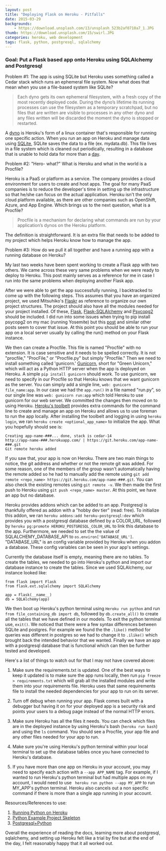```yaml
---
layout: post
title: "Deploying Flask on Heroku - Pitfalls"
date: 2015-03-29
backgrounds:
    - https://download.unsplash.com/13/unsplash_523b2af0710a7_1.JPG
thumb: https://download.unsplash.com/15/swirl.JPG
categories: heroku, web development
tags: flask, python, postgresql, sqlalchemy
---
```



### Goal: Put a Flask based app onto Heroku using SQLAlchemy and Postgresql

Problem #1: The app is using SQLite but Heroku uses something called a Cedar stack which runs an ephemeral file system. Now what does that mean when you use a
file-based system like SQLite?

> Each dyno gets its own ephemeral filesystem, with a fresh copy of the most recently deployed code. During the dyno’s lifetime its running processes can use the
> filesystem as a temporary scratchpad, but no files that are written are visible to processes in any other dyno and any files written will be discarded the moment
> the dyno is stopped or restarted.

A [dyno](https://devcenter.heroku.com/articles/dynos#dynos) is Heroku's form of a linux container that's responsible for running one specific action. When you run an
app on Heroku and manage data using [SQLite](https://www.sqlite.org/about.html), SQLite saves the data to a file (ex. mydata.db). This file lives in a file system
which is cleaned out periodically, resulting in a database that is unable to hold data for more than a [day](https://devcenter.heroku.com/articles/sqlite3).

Problem #2: "Hero- what?" What is Heroku and what in the world is a Procfile?

Heroku is a PaaS or platform as a service. The company provides a cloud environment for users to create and host apps. The goal for many PaaS companies is to reduce the
developer's time in setting up the infrastructure so that he/she can focus on the actual application. Heroku isn't the only cloud platform available, as there are other
companies such as OpenShift, Azure, and App Engine. Which brings us to the next question, what is a Procfile?

> Procfile is a mechanism for declaring what commands are run by your application’s dynos on the Heroku platform.

The definition is straightforward. It is an extra file that needs to be added to my project which helps Heroku know how to manage the app.

Problem #3: How do we pull it all together and have a running app with a running database on Heroku?

My last two weeks have been spent working to create a Flask app with two others. We came across these very same problems when we were ready to deploy to Heroku. This
post mainly serves as a reference for me in case I run into the same problems when deploying another Flask app.

After we were able to get the app successfully running, I backtracked to come up with the following steps. This assumes that you have an organized project, we used
Mitsuhiko's [Flaskr](https://github.com/mitsuhiko/flask/tree/master/examples/flaskr) as reference to organize our own project structures. The project should also have
all the modules needed for your project installed. Of these, [Flask](http://flask.pocoo.org/), [Flask-SQLAlchemy](https://pythonhosted.org/Flask-SQLAlchemy/) and
[Psycopg2](http://initd.org/psycopg/) should be included. I did run into some issues when trying to pip install psycopg2 on my mac (running Yosemite) but
this [post](http://stackoverflow.com/questions/5420789/how-to-install-psycopg2-with-pip-on-python) and similar other posts seem to cover that issue. At this point you
should be able to run your app on a local server usually by calling the run() method on your Flask instance.

We then can create a Procfile. This file is named "Procfile" with no extension. It is case sensitive and it needs to be spelled correctly. It is not "procfile,"
"ProcFile," or "Procfile.py" but simply "Procfile." Then we need to install something called 'gunicorn.' [Gunicorn](http://gunicorn.org/), short for "Green Unicorn,"
which will act as a Python HTTP server when the app is deployed on Heroku. A simple ```pip install gunicorn``` should work. To use gunicorn, we need to specify in our
Procfile so that Heroku knows that we want gunicorn as the server. You can simply add a single line, ```web: gunicorn file_name:app```. In our case we had the
```app.run()``` in a file named "run.py", so our single line was ```web: gunicorn run:app``` which told Heroku to use gunicorn for our web server. We committed
the changes then moved on to using Heroku. [Heroku's toolbelt](https://toolbelt.heroku.com) provides extra commands for the command line to create and manage an app on
Heroku and allows us to use foreman to run the app locally. After installing the toolbelt and logging in using ```heroku login```, we ran
```heroku create <optional_app_name>``` to initialize the app. What you hopefully should see is:

    Creating app-name-###... done, stack is cedar-14
    http://app-name-###.herokuapp.com/ | https://git.heroku.com/app-name-###.git
    Git remote heroku added

If you saw that, your app is now on Heroku. There are two main things to notice, the git address and whether or not the remote git was added. For some reason, one
of the members of the group wasn't automatically having the remote added so he had to manually add the remote using
```git add remote <repo_name> https://git.heroku.com/app-name-###.git```. You can also check the existing remotes using ```git remote -v```. We then made the first
push to Heroku using ```git push <repo_name> master```. At this point, we have an app but no database.

Heroku provides addons which can be added to an app. Postgresql is thankfully offered as addon with a "hobby dev tier" (read: free). To initialize this addon, we ran
```heroku addons:add heroku-postgresql:dev``` which provides you with a postgresql database defined by a COLOR_URL, followed by
```heroku pg:promote HEROKU_POSTGRESQL_COLOR_URL``` to link this database to the app. Furthermore, we needed to set the the value of SQLALCHEMY_DATABASE_API to
```os.environ['DATABASE_URL']```. "DATABASE_URL" is an config variable provided by Heroku when you addon a database. These config variables can be seen in your
app's settings.

Currently the database itself is empty, meaning there are no tables. To create the tables, we needed to go into Heroku's python and import our database instance
to create the tables. Since we used SQLAlchemy, our instance looked like:

    from flask import Flask
    from flask.ext.sqlalchemy import SQLAlchemy

    app = Flask(__name__)
    db = SQLAlchemy(app)

We then boot up Heroku's python terminal using ```Heroku run python``` and run ```from file_containing_db import db```, followed by ```db.create_all()```
to create all the tables that we have defined in our models. To exit the python terminal use, ```exit()```. We noticed that there were a few syntax differences between
SQLite and postgres. For example we found the the ```.like()``` method for queries was different in postgres so we had to change it to ```.ilike()``` which brought
back the intended behavior that we wanted. Finally we have an app with a postgresql database that is functional which can then be further tested and developed.

Here's a list of things to watch out for that I may not have covered above:
1. Make sure the requirements.txt is updated. One of the best ways to keep it updated is to make sure the app runs locally, then run ```pip freeze > requirements.txt```
which will grab all the installed modules and write them into your requirements file. Heroku uses that same requirements file to install the needed dependencies for
your app to run on its server.

2. Turn off debug when running your app. Flask comes built with a debugger but having it on for your deployed app is a security risk and points your users to a debug
page instead of the normal HTTP errors.

3. Make sure Heroku has all the files it needs. You can check which files are in the deployed instance by using Heroku's bash (```heroku run bash```) and using the
```ls``` command. You should see a Procfile, your app file and any other files needed for your app to run.

4. Make sure you're using Heroku's python terminal within your local terminal to set up the database tables once you have connected to Heroku's database.

5. If you have more than one app on Heroku in your account, you may need to specify each action with a ```--app APP_NAME``` tag.
For example, if I wanted to run Heroku's python terminal but had multiple apps on my account, I would need to use ```
heroku run python --app MY_APP``` to run MY_APP's python terminal. Heroku also cancels out a non specific command if there is more than a single app running in your
account.

Resources/References to use:

1. [Running Python on Heroku](https://devcenter.heroku.com/articles/getting-started-with-python-o)
2. [Python Example Project Skeleton](https://github.com/yuvadm/heroku-python-skeleton)
3. [Postgresql+Python](http://postgresapp.com/documentation/configuration-python.html)

Overall the experience of reading the docs, learning more about postgresql, sqlalchemy, and setting up Heroku felt like a trial by fire but at the end of the day, I
felt reasonably happy that it all worked out.
